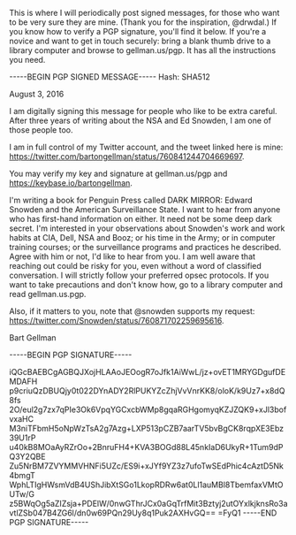 This is where I will periodically post signed messages, for those who want to be very sure they are mine. (Thank you for the inspiration, @drwdal.) If you know how to verify a PGP signature, you'll find it below. If you're a novice and want to get in touch securely: bring a blank thumb drive to a library computer and browse to gellman.us/pgp. It has all the instructions you need.


-----BEGIN PGP SIGNED MESSAGE-----
Hash: SHA512



August 3, 2016

I am digitally signing this message for people who like to be extra careful. After three years of writing about the NSA and Ed Snowden, I am one of those people too.

I am in full control of my Twitter account, and the tweet linked here is mine: https://twitter.com/bartongellman/status/760841244704669697. 

You may verify my key and signature at gellman.us/pgp and https://keybase.io/bartongellman. 

I'm writing a book for Penguin Press called DARK MIRROR: Edward Snowden and the American Surveillance State. I want to hear from anyone who has first-hand information on either. It need not be some deep dark secret. I'm interested in your observations about Snowden's work and work habits at CIA, Dell, NSA and Booz; or his time in the Army; or in computer training courses; or the surveillance programs and practices he described. Agree with him or not, I'd like to hear from you. I am well aware that reaching out could be risky for you, even without a word of classified conversation. I will strictly follow your preferred opsec protocols. If you want to take precautions and don't know how, go to a library computer and read gellman.us.pgp. 

Also, if it matters to you, note that @snowden supports my request: https://twitter.com/Snowden/status/760871702259695616.

Bart Gellman

-----BEGIN PGP SIGNATURE-----

iQGcBAEBCgAGBQJXojHLAAoJEOogR7oJfk1AiWwL/jz+ovET1MRYGDgufDEMDAFH
p9criuQzDBUQjy0t022DYnADY2RlPUKYZcZhjVvVnrKK8/oloK/k9Uz7+x8dQ8fs
2O/eul2g7zx7qPIe3Ok6VpqYGCxcbWMp8gqaRGHgomyqKZJZQK9+xJl3bofvxaHC
M3niTFbmH5oNpWzTsA2g7Azg+LXP513pCZB7aarTV5bvBgCK8rqpXE3Ebz39U1rP
u40kB8MOaAyRZrOo+2BnruFH4+KVA3BOGd88L45nkIaD6UkyR+1Tum9dPQ3Y2QBE
Zu5NrBM7ZVYMMVHNFi5UZc/ES9i+xJYf9YZ3z7ufoTwSEdPhic4cAztD5Nk4bmgT
WphLTIgHWsmVdB4UShJibXtSGo1LkopRDRw6at0Ll1auMBl8TbemfaxVMtOUTw/G
z5BWqOg5aZIZsja+PDElW/0nwGThrJCx0aGqTrfMit3Bztyj2utOYxlkjknsRo3a
vtlZSb047B4ZG6l/dn0w69PQn29Uy8q1Puk2AXHvGQ==
=FyQ1
-----END PGP SIGNATURE-----
